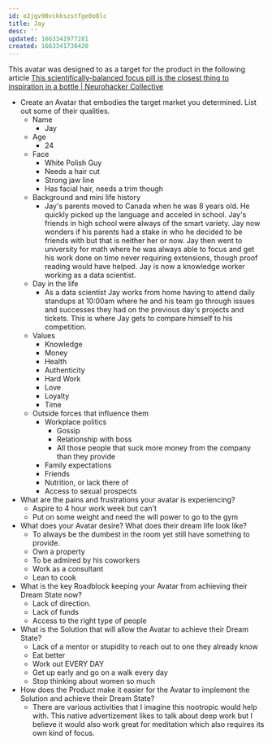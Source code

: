 ```yaml
---
id: e2jgv90vckkszstfge0o8lc
title: Jay
desc: ''
updated: 1663341977281
created: 1663341738420
---
```


This avatar was designed to as a target for the product in the following article [This scientifically-balanced focus pill is the closest thing to inspiration in a bottle | Neurohacker Collective](https://neurohacker.com/qualia-mind-essentials-inspiration-in-a-bottle)

* Create an Avatar that embodies the target market you determined. List out some of their qualities.
    * Name
      * Jay
    * Age
      * 24
    * Face
      * White Polish Guy
      * Needs a hair cut
      * Strong jaw line
      * Has facial hair, needs a trim though
    * Background and mini life history
      * Jay's parents moved to Canada when he was 8 years old. He quickly picked up the language and acceled in school. Jay's friends in high school were always of the smart variety. Jay now wonders if his parents had a stake in who he decided to be friends with but that is neither her or now. Jay then went to university for math where he was always able to focus and get his work done on time never requiring extensions, though proof reading would have helped. Jay is now a knowledge worker working as a data scientist.
    * Day in the life
      * As a data scientist Jay works from home having to attend daily standups at 10:00am where he and his team go through issues and successes they had on the previous day's projects and tickets. This is where Jay gets to compare himself to his competition.
    * Values
      * Knowledge
      * Money
      * Health
      * Authenticity
      * Hard Work
      * Love
      * Loyalty
      * Time
    * Outside forces that influence them
      * Workplace politics
        * Gossip
        * Relationship with boss
        * All those people that suck more money from the company than they provide
      * Family expectations
      * Friends
      * Nutrition, or lack there of
      * Access to sexual prospects
* What are the pains and frustrations your avatar is experiencing?
  * Aspire to 4 hour work week but can't
  * Put on some weight and need the will power to go to the gym
* What does your Avatar desire? What does their dream life look like?
  * To always be the dumbest in the room yet still have something to provide.
  * Own a property
  * To be admired by his coworkers
  * Work as a consultant
  * Lean to cook
* What is the key Roadblock keeping your Avatar from achieving their Dream State now?
  * Lack of direction.
  * Lack of funds
  * Access to the right type of people
* What is the Solution that will allow the Avatar to achieve their Dream State?
  * Lack of a mentor or stupidity to reach out to one they already know
  * Eat better
  * Work out EVERY DAY
  * Get up early and go on a walk every day
  * Stop thinking about women so much
* How does the Product make it easier for the Avatar to implement the Solution and achieve their Dream State?
  * There are various activities that I imagine this nootropic would help with. This native advertizement likes to talk about deep work but I believe it would also work great for meditation which also requires its own kind of focus.
